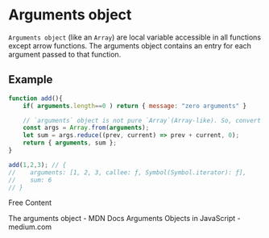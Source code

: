 # Arguments object

`Arguments object` (like an `Array`) are local variable accessible in all  functions except arrow functions. The arguments object contains an entry for each argument passed to that function.

## Example
```js
function add(){
    if( arguments.length==0 ) return { message: "zero arguments" }

    // `arguments` object is not pure `Array`(Array-like). So, convert it to array and stored in `args`
    const args = Array.from(arguments);
    let sum = args.reduce((prev, current) => prev + current, 0);
    return { arguments, sum };
}

add(1,2,3); // { 
//    arguments: [1, 2, 3, callee: ƒ, Symbol(Symbol.iterator): ƒ], 
//    sum: 6 
// }
```

<ResourceGroupTitle>Free Content</ResourceGroupTitle>

<BadgeLink colorScheme="yellow" badgeText="Read More" href="https://developer.mozilla.org/en-US/docs/Web/JavaScript/Reference/Functions/arguments">The arguments object - MDN Docs</BadgeLink>
<BadgeLink colorScheme="yellow" badgeText="Read" href="[https://developer.mozilla.org/en-US/docs/Web/JavaScript/Reference/Functions/arguments](https://medium.com/javascript-dots/arguments-objects-in-javascript-e060df501610)">Arguments Objects in JavaScript - medium.com</BadgeLink>
